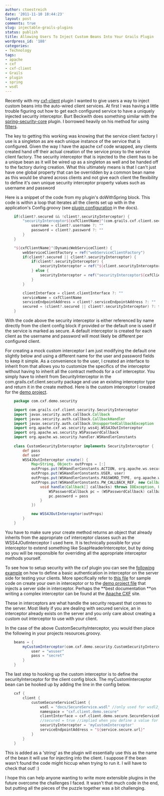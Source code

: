 ```yaml
---
author: ctoestreich
date: '2011-11-10 18:44:23'
layout: post
comments: true
slug: injectable-grails-plugins
status: publish
title: Allowing Users To Inject Custom Beans Into Your Grails Plugin
wordpress_id: '188'
categories:
- Technology
tags:
- apache
- cxf
- cxf-client
- Grails
- plugin
- spring
- wsdl
---
```


Recently with my [cxf-client][1] plugin I wanted to give users a way to inject
custom beans into the auto-wired client services. At first I was having a
little trouble figuring out how to get each configured service to have a
uniquely injected security interceptor. Burt Beckwith does something similar
with the [spring-security-core][2] plugin. I borrowed heavily on his method
for using [filters][3].

The key to getting this working was knowing that the service client factory I
use is a singleton as are each unique instance of the service that is
configured. Given the way I have the apache cxf code wrapped, any clients
created hand off their actual creation of the service proxy to the service
client factory. The security interceptor that is injected to the client has
to be a unique bean as it will be wired up as a singleton as well and be
handed off to the factory during creation. What this ultimately means is that
I can't just have one global property that can be overridden by a common bean
name as this would be shared across clients and not give each client the
flexibility to define it's own unique security interceptor property values
such as username and password

<!-- more -->

Here is a snippet of the code from my plugin's doWithSpring block. This code
is within a loop that iterates all the clients set up with in the
application's Config.groovy (see [plugin configuration][4] in the docs).

``` groovy
    if(client?.secured && !client?.securityInterceptor) {
        "securityInterceptor${cxfClientName}"(com.grails.cxf.client.security.DefaultSecurityOutInterceptor) {
            username = client?.username ?: ""
            password = client?.password ?: ""
        }
    }

    "${cxfClientName}"(DynamicWebServiceClient) {
        webServiceClientFactory = ref("webServiceClientFactory")
        if(client?.secured || client?.securityInterceptor) {
            if(client?.securityInterceptor) {
                securityInterceptor = ref("${client.securityInterceptor}")
            } else {
                securityInterceptor = ref("securityInterceptor${cxfClientName}")
            }
        }

        clientInterface = client.clientInterface ?: ""
        serviceName = cxfClientName
        serviceEndpointAddress = client?.serviceEndpointAddress ?: ""
        secured = (client?.secured || client?.securityInterceptor) ?: false
    }
```

With the code above the security interceptor is either referenced by name
directly from the client config block if provided or the default one is used
if the service is marked as secure. A default interceptor is created for each
client as the username and password will most likely be different per
configured client.

For creating a mock custom interceptor I am just modifying the default one
slightly below and using a different name for the user and password fields to
keep it simple. As a convenience to the user, I created an interface to
inherit from that allows you to customize the specifics of the interceptor
without having to inherit all the contract methods for a cxf interceptor. You
simply have to inherit from SecurityInterceptor in the
com.grails.cxf.client.security package and use an existing interceptor type
and return it in the create method. Here is the custom interceptor I created
for the [demo project][5].


``` groovy
    package com.cxf.demo.security

    import com.grails.cxf.client.security.SecurityInterceptor
    import javax.security.auth.callback.Callback
    import javax.security.auth.callback.CallbackHandler
    import javax.security.auth.callback.UnsupportedCallbackException
    import org.apache.cxf.ws.security.wss4j.WSS4JOutInterceptor
    import org.apache.ws.security.WSPasswordCallback
    import org.apache.ws.security.handler.WSHandlerConstants
    
    class CustomSecurityInterceptor implements SecurityInterceptor {
        def pass
        def user
        WSS4JOutInterceptor create() {
            Map<String, Object> outProps = [:]
            outProps.put(WSHandlerConstants.ACTION, org.apache.ws.security.handler.WSHandlerConstants.USERNAME_TOKEN)
            outProps.put(WSHandlerConstants.USER, user)
            outProps.put(WSHandlerConstants.PASSWORD_TYPE, org.apache.ws.security.WSConstants.PW_TEXT)
            outProps.put(WSHandlerConstants.PW_CALLBACK_REF, new CallbackHandler() {
                void handle(Callback[] callbacks) throws IOException, UnsupportedCallbackException {
                    WSPasswordCallback pc = (WSPasswordCallback) callbacks[0]
                    pc.password = pass
                }
            })

            new WSS4JOutInterceptor(outProps)
        }
    }
```

You have to make sure your create method returns an object that already
inherits from the appropriate cxf interceptor classes such as the
WSS4JOutInterceptor I used here. It is technically possible for your
interceptor to extend something like SoapHeaderInterceptor, but by doing so
you will be responsible for overriding all the appropriate interceptor methods
yourself.

To see how to setup security with the cxf plugin you can see the [following
example][6] on how to define a basic authentication in interceptor on the
server side for testing your clients. More specifically refer to [this
file][7] for sample code on create your own in interceptor or to the [demo
project file][8] that injects a server side in interceptor.  Perhaps the
**best documentation **on writing a complex interceptor can be found at the
[Apache CXF][9] site.

These in interceptors are what handle the security request that comes to the
server.  Most likely if you are dealing with secured service, an in
interceptor already exists on the server and you only care about creating a
custom out interceptor to use with your client.

In the case of the above CustomSecurityInterceptor, you would then place the
following in your projects resources.groovy.

``` groovy
    beans = {
        myCustomInterceptor(com.cxf.demo.security.CustomSecurityInterceptor){
            user = "wsuser"
            pass = "secret"
        }
    }
```

The last step to hooking up the custom interceptor is to define the
securityInterceptor for the client config block. The myCustomInterceptor bean
can be hooked up by adding the line in the config below.

``` groovy
    cxf {
        client {
            customSecureServiceClient {
                wsdl = "docs/SecureService.wsdl" //only used for wsdl2java script target
                namespace = "cxf.client.demo.secure"
                clientInterface = cxf.client.demo.secure.SecureServicePortType
                //secured = true //implied when you define a value for securityInterceptor
                securityInterceptor = 'myCustomInterceptor'
                serviceEndpointAddress = "${service.secure.url}"
            }
        }
    }
```

This is added as a 'string' as the plugin will essentially use this as the
name of the bean it will use for injecting into the client.  I suppose if the
bean wasn't found the code might hiccup when trying to run it.  I will have to
check that out! :)

I hope this can help anyone wanting to write more extensible plugins in the
future overcome the challenges I faced.  It wasn't that much code in the end,
but putting all the pieces of the puzzle together was a bit challenging.

   [1]: http://grails.org/plugin/cxf-client
   [2]: https://github.com/grails-plugins/grails-spring-security-core/blob/master/SpringSecurityCoreGrailsPlugin.groovy
   [3]: http://grails-plugins.github.com/grails-spring-security-core/docs/manual/guide/16%20Filters.html
   [4]: https://github.com/ctoestreich/cxf-client
   [5]: https://github.com/ctoestreich/cxf-client-demo
   [6]: http://www.technipelago.se/content/technipelago/blog/basic-authentication-grails-cxf
   [7]: http://chrisdail.com/download/BasicAuthAuthorizationInterceptor.java
   [8]: https://github.com/ctoestreich/cxf-client-demo/blob/master/grails-app/conf/BootStrap.groovy
   [9]: http://cxf.apache.org/docs/interceptors.html

